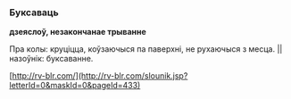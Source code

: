 ### Буксаваць
**дзеяслоў, незакончанае трыванне**

Пра колы: круціцца, коўзаючыся па паверхні, не рухаючыся з месца. || назоўнік: буксаванне.

<a rel="author">[http://rv-blr.com/](http://rv-blr.com/slounik.jsp?letterId=0&maskId=0&pageId=433)</a>
